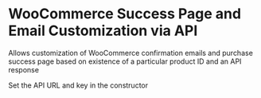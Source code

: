# WooCommerce Success Page and Email Customization via API

Allows customization of WooCommerce confirmation emails and purchase success page based on existence of a particular product ID and an API response

Set the API URL and key in the constructor